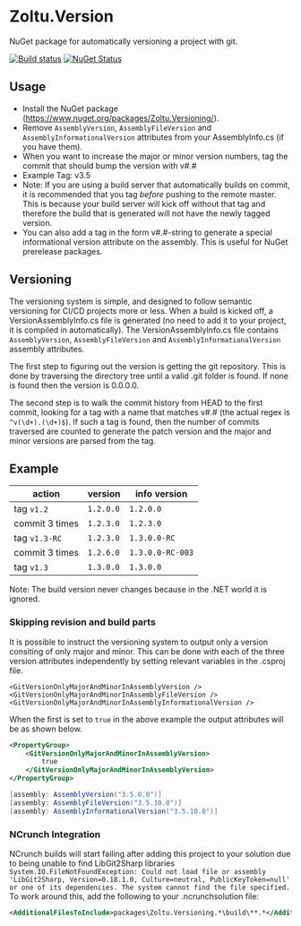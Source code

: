 # Zoltu.Version

NuGet package for automatically versioning a project with git.

[![Build status](http://img.shields.io/appveyor/ci/Zoltu/zoltu-versioning.svg)](https://ci.appveyor.com/project/Zoltu/zoltu-versioning)
[![NuGet Status](http://img.shields.io/nuget/v/Zoltu.Versioning.svg)](https://www.nuget.org/packages/Zoltu.Versioning/)


## Usage

 * Install the NuGet package (https://www.nuget.org/packages/Zoltu.Versioning/).
 * Remove `AssemblyVersion`, `AssemblyFileVersion` and `AssemblyInformationalVersion` attributes from your AssemblyInfo.cs (if you have them).
 * When you want to increase the major or minor version numbers, tag the commit that should bump the version with v#.#
  * Example Tag: v3.5
  * Note: If you are using a build server that automatically builds on commit, it is recommended that you tag *before* pushing to the remote master.  This is because your build server will kick off without that tag and therefore the build that is generated will not have the newly tagged version.
 * You can also add a tag in the form v#.#-string to generate a special informational version attribute on the assembly.  This is useful for NuGet prerelease packages.


## Versioning

The versioning system is simple, and designed to follow semantic versioning for CI/CD projects more or less.  When a build is kicked off, a VersionAssemblyInfo.cs file is generated (no need to add it to your project, it is compiled in automatically).  The VersionAssemblyInfo.cs file contains `AssemblyVersion`, `AssemblyFileVersion` and `AssemblyInformationalVersion` assembly attributes.

The first step to figuring out the version is getting the git repository.  This is done by traversing the directory tree until a valid .git folder is found.  If none is found then the version is 0.0.0.0.

The second step is to walk the commit history from HEAD to the first commit, looking for a tag with a name that matches v#.# (the actual regex is `^v(\d+).(\d+)$`). If such a tag is found, then the number of commits traversed are counted to generate the patch version and the major and minor versions are parsed from the tag.

## Example

action | version | info version
------------ | ------------- | -------------
tag `v1.2` | `1.2.0.0` | `1.2.0.0`
commit 3 times | `1.2.3.0` | `1.2.3.0`
tag `v1.3-RC` | `1.2.3.0` | `1.3.0.0-RC`
commit 3 times | `1.2.6.0` | `1.3.0.0-RC-003`
tag `v1.3` | `1.3.0.0` | `1.3.0.0`

Note: The build version never changes because in the .NET world it is ignored.

### Skipping revision and build parts

It is possible to instruct the versioning system to output only a version consiting of only major and minor. This can be done with each of the three version attributes independently by setting relevant variables in the .csproj file.

```
<GitVersionOnlyMajorAndMinorInAssemblyVersion />
<GitVersionOnlyMajorAndMinorInAssemblyFileVersion />
<GitVersionOnlyMajorAndMinorInAssemblyInformationalVersion />
```

When the first is set to `true` in the above example the output attributes will be as shown below.

``` xml
<PropertyGroup>
    <GitVersionOnlyMajorAndMinorInAssemblyVersion>
        true
    </GitVersionOnlyMajorAndMinorInAssemblyVersion>
</PropertyGroup>
```

``` c#
[assembly: AssemblyVersion("3.5.0.0")]
[assembly: AssemblyFileVersion("3.5.10.0")]
[assembly: AssemblyInformationalVersion("3.5.10.0")]
```

### NCrunch Integration

NCrunch builds will start failing after adding this project to your solution due to being unable to find LibGit2Sharp libraries `System.IO.FileNotFoundException: Could not load file or assembly 'LibGit2Sharp, Version=0.18.1.0, Culture=neutral, PublicKeyToken=null' or one of its dependencies. The system cannot find the file specified.`
To work around this, add the following to your .ncrunchsolution file:

``` xml
<AdditionalFilesToInclude>packages\Zoltu.Versioning.*\build\**.*</AdditionalFilesToInclude>
```
